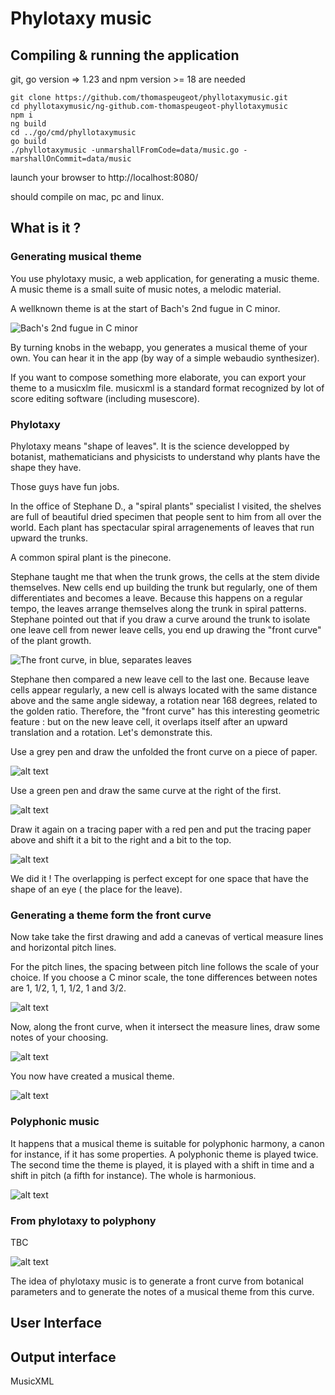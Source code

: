 # Phylotaxy music

## Compiling & running the application

git, go version => 1.23 and npm version >= 18 are needed

```
git clone https://github.com/thomaspeugeot/phyllotaxymusic.git
cd phyllotaxymusic/ng-github.com-thomaspeugeot-phyllotaxymusic
npm i
ng build
cd ../go/cmd/phyllotaxymusic
go build
./phyllotaxymusic -unmarshallFromCode=data/music.go -marshallOnCommit=data/music
```

launch your browser to http://localhost:8080/

should compile on mac, pc and linux.

## What is it ?

### Generating musical theme

You use phylotaxy music, a web application, for 
generating a music
theme. A music theme is a small suite 
of music notes, a melodic material.

 A wellknown theme is at the start of Bach's 2nd 
 fugue in C minor.

 ![Bach's 2nd fugue in C minor](images/image-1.png)

By turning 
knobs in the webapp, you generates 
a musical theme of your own. 
You can hear it in the app 
(by way of a simple 
webaudio synthesizer).

If you want to compose something 
more elaborate, you can export
your theme
to a musicxlm file. 
musicxml is a standard 
format recognized by
lot of score editing 
software (including musescore).

### Phylotaxy

Phylotaxy means "shape of leaves". 
It is the 
science developped by botanist, 
mathematicians and physicists 
to understand why plants
have the shape they have.

Those guys have fun jobs.

In the office of Stephane D.,
a "spiral plants" specialist I 
visited, the shelves are full of 
beautiful 
dried specimen that people 
sent to him
from all over the world. 
Each plant has spectacular
spiral arragenements of leaves
that run upward the trunks.

A common spiral plant is the pinecone.

Stephane taught me that when 
the trunk grows, 
the cells
at the stem divide themselves. New cells
 end up building
the trunk but regularly, 
one of them differentiates and
becomes a leave. 
Because this happens on a regular tempo, 
the leaves arrange themselves along 
the trunk
in spiral patterns. 
Stephane pointed out that if you draw
a curve around the trunk to isolate 
one leave cell from
newer leave cells, you end up drawing 
the "front curve"
of the plant growth.

![The front curve, in blue, separates leaves](images/image-2.png)

Stephane then compared a new leave cell 
to the last one.
Because leave cells appear regularly, 
a new cell is 
always located with the same distance
 above and the
same angle sideway, 
a rotation near 168 degrees, 
related to the golden ratio. 
Therefore, the "front curve" has 
this interesting geometric feature : 
but on the new leave cell,
it overlaps itself
after an upward translation 
and a rotation. Let's demonstrate this.

Use a grey pen and draw the unfolded the front curve on a piece 
of paper.

![alt text](images/image-9.png)

Use a green pen and draw the same curve at the right of the first.

![alt text](images/image-8.png)

Draw it again
on a tracing paper with a red pen and put the tracing 
paper above and
shift it a bit to the right and 
a bit to the top.

![alt text](images/image-10.png)

We did it ! The overlapping 
is perfect 
except for one space that have
the shape of an eye (
the place for the leave).

### Generating a theme form the front curve 

Now take take the first drawing and add a canevas
of vertical measure lines and horizontal pitch lines.

For the pitch lines, the spacing between pitch line
follows the scale of your choice. If you
choose a C minor scale, the tone differences between
notes are 1, 1/2, 1, 1, 1/2, 1 and 3/2.

![alt text](images/image-3.png)

Now, along the front curve, when it intersect the 
measure lines, 
draw some notes of your choosing.

![alt text](images/image-4.png)

You now have created a musical theme.

![alt text](images/image-5.png)

### Polyphonic music

It happens that a musical theme is 
suitable for polyphonic harmony,
a canon for instance, if it has 
some properties. 
A polyphonic theme is played twice.
The second time the theme is played,
it is played with a 
shift in time and a shift in pitch 
(a fifth for instance). 
The whole is harmonious.

![alt text](images/image-7.png)

### From phylotaxy to polyphony

TBC

![alt text](images/image-11.png)

The idea of phylotaxy music is to 
generate a front curve from botanical 
parameters and to generate 
the notes of a musical theme from
this curve.

## User Interface

## Output interface

MusicXML



